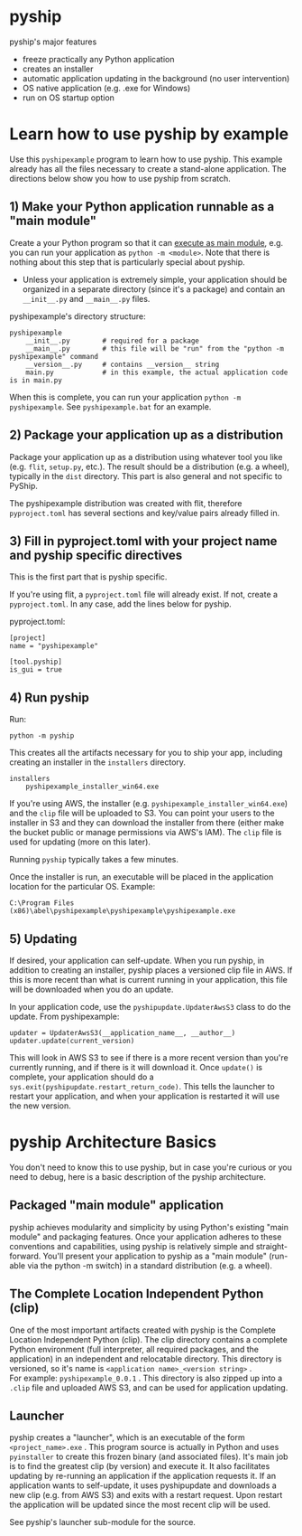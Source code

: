 
# pyship

pyship's major features

* freeze practically any Python application
* creates an installer
* automatic application updating in the background (no user intervention)
* OS native application (e.g. .exe for Windows)
* run on OS startup option 

# Learn how to use pyship by example
 
Use this `pyshipexample` program to learn how to use pyship. This example already has all the files necessary to create a 
stand-alone application. The directions below show you how to use pyship from scratch. 

## 1) Make your Python application runnable as a "main module"

Create a your Python program so that it can [execute as main module](https://docs.python.org/3/using/cmdline.html#cmdoption-m),
e.g. you can run your application as `python -m <module>`.  Note that there is nothing about this step that is particularly 
special about pyship.

* Unless your application is extremely simple, your application should be organized in a separate directory (since it's a package) 
and contain an `__init__.py` and `__main__.py` files.

pyshipexample's directory structure:

```
pyshipexample
    __init__.py        # required for a package
    __main__.py        # this file will be "run" from the "python -m pyshipexample" command
    __version__.py     # contains __version__ string
    main.py            # in this example, the actual application code is in main.py
```

When this is complete, you can run your application `python -m pyshipexample`. See `pyshipexample.bat` for an example.
 
## 2) Package your application up as a distribution

Package your application up as a distribution using whatever tool you like (e.g. `flit`, `setup.py`, etc.). The result should be a 
distribution (e.g. a wheel), typically in the `dist` directory.  This part is also general and not specific to PyShip.

The pyshipexample distribution was created with flit, therefore `pyproject.toml` has several sections and key/value pairs already filled in.

## 3) Fill in pyproject.toml with your project name and pyship specific directives

This is the first part that is pyship specific.

If you're using flit, a `pyproject.toml` file will already exist.  If not, create a `pyproject.toml`.  In any case, add the lines below 
for pyship.

pyproject.toml:
```
[project]
name = "pyshipexample"

[tool.pyship]
is_gui = true
```

## 4) Run pyship

Run:

```
python -m pyship
```

This creates all the artifacts necessary for you to ship your app, including creating an installer in the `installers` directory.

```
installers
    pyshipexample_installer_win64.exe
```

If you're using AWS, the installer (e.g. `pyshipexample_installer_win64.exe`) and the `clip` file will be uploaded to S3. You can 
point your users to the installer in S3 and they can download the installer from there (either make the bucket
public or manage permissions via AWS's IAM). The `clip` file is used for updating (more on this later).

Running `pyship` typically takes a few minutes.

Once the installer is run, an executable will be placed in the application location for the particular OS.  Example:

`C:\Program Files (x86)\abel\pyshipexample\pyshipexample\pyshipexample.exe`

## 5) Updating

If desired, your application can self-update.  When you run pyship, in addition to creating an installer, pyship places 
a versioned clip file in AWS.  If this is more recent than what is current running in your application, this file will 
be downloaded when you do an update.

In your application code, use the `pyshipupdate.UpdaterAwsS3` class to do the update. From pyshipexample:

```
updater = UpdaterAwsS3(__application_name__, __author__)
updater.update(current_version)
```

This will look in AWS S3 to see if there is a more recent version than you're currently running, and if there is it will 
download it.  Once `update()` is complete, your application should do a `sys.exit(pyshipupdate.restart_return_code)`. This 
tells the launcher to restart your application, and when your application is restarted it will use the new version. 

# pyship Architecture Basics

You don't need to know this to use pyship, but in case you're curious or you need to debug, here is a basic description of the
pyship architecture.

## Packaged "main module" application

pyship achieves modularity and simplicity by using Python's existing "main module" and packaging features.  Once your application 
adheres to these conventions and capabilities, using pyship is relatively simple and straight-forward. You'll present your application
to pyship as a "main module" (run-able via the python -m switch) in a standard distribution (e.g. a wheel).

## The Complete Location Independent Python (clip)

One of the most important artifacts created with pyship is the Complete Location Independent Python (clip).  The clip directory
contains a complete Python environment (full interpreter, all required packages, and the application) in an independent and 
relocatable directory.  This directory is versioned, so it's name is `<application name>_<version string>` .  
For example: `pyshipexample_0.0.1` .  This directory is also zipped up into a `.clip` file and uploaded AWS S3, and can be used 
for application updating.

## Launcher

pyship creates a "launcher", which is an executable of the form `<project_name>.exe` .  This program source is actually
in Python and uses `pyinstaller` to create this frozen binary (and associated files).  It's main job is to find the 
greatest clip (by version) and execute it.  It also facilitates updating by re-running an application if the application 
requests it.  If an application wants to self-update, it uses pyshipupdate and downloads a new clip (e.g. from AWS S3) and 
exits with a restart request.  Upon restart the application will be updated since the most recent clip will be used. 

See pyship's launcher sub-module for the source.
